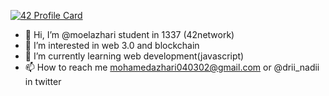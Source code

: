[![42 Profile Card](https://1337-readme.vercel.app/api/profile?cursus=42cursus&dark=true&email=hide&login=mazhari)](https://github.com/mohouyizme/1337-readme)
- 👋 Hi, I’m @moelazhari student in 1337 (42network)
- 👀 I’m interested in web 3.0 and blockchain
- 🌱 I’m currently learning web development(javascript)
- 📫 How to reach me mohamedazhari040302@gmail.com or @drii_nadii in twitter
